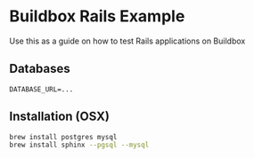 # Buildbox Rails Example

Use this as a guide on how to test Rails applications on Buildbox

## Databases

```
DATABASE_URL=...
```

## Installation (OSX)

```bash
brew install postgres mysql
brew install sphinx --pgsql --mysql
```

